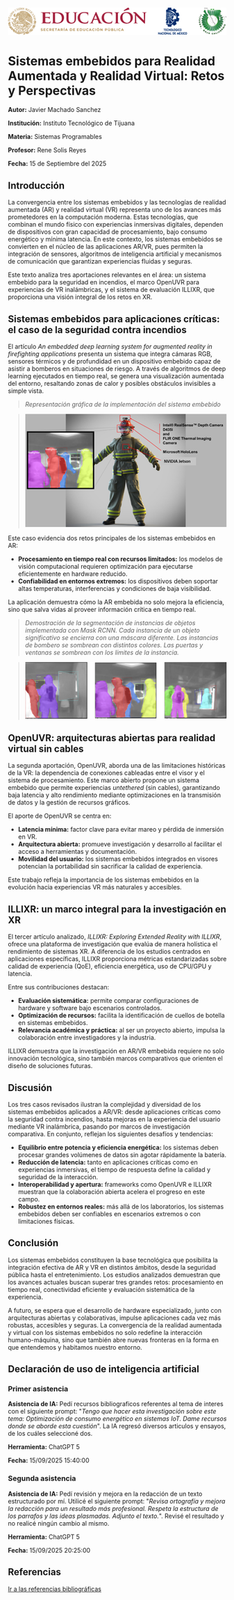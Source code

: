 ![ITT Wallpaper](recursos/wallpaper_itt.png)
# Sistemas embebidos para Realidad Aumentada y Realidad Virtual: Retos y Perspectivas
**Autor:** Javier Machado Sanchez
  
**Institución:** Instituto Tecnológico de Tijuana
  
**Materia:** Sistemas Programables
  
**Profesor:** Rene Solis Reyes
  
**Fecha:** 15 de Septiembre del 2025
## Introducción
La convergencia entre los sistemas embebidos y las tecnologías de realidad aumentada (AR) y realidad virtual (VR) representa uno de los avances más prometedores en la computación moderna. Estas tecnologías, que combinan el mundo físico con experiencias inmersivas digitales, dependen de dispositivos con gran capacidad de procesamiento, bajo consumo energético y mínima latencia. En este contexto, los sistemas embebidos se convierten en el núcleo de las aplicaciones AR/VR, pues permiten la integración de sensores, algoritmos de inteligencia artificial y mecanismos de comunicación que garantizan experiencias fluidas y seguras.

Este texto analiza tres aportaciones relevantes en el área: un sistema embebido para la seguridad en incendios, el marco OpenUVR para experiencias de VR inalámbricas, y el sistema de evaluación ILLIXR, que proporciona una visión integral de los retos en XR.
## Sistemas embebidos para aplicaciones críticas: el caso de la seguridad contra incendios
El artículo *An embedded deep learning system for augmented reality in firefighting applications* presenta un sistema que integra cámaras RGB, sensores térmicos y de profundidad en un dispositivo embebido capaz de asistir a bomberos en situaciones de riesgo. A través de algoritmos de deep learning ejecutados en tiempo real, se genera una visualización aumentada del entorno, resaltando zonas de calor y posibles obstáculos invisibles a simple vista.
> *Representación gráfica de la implementación del sistema embebido*
  
> ![Embedded system deployment](recursos/embedded-system-deployment.PNG)
  
Este caso evidencia dos retos principales de los sistemas embebidos en AR:
- **Procesamiento en tiempo real con recursos limitados:** los modelos de visión computacional requieren optimización para ejecutarse eficientemente en hardware reducido.
- **Confiabilidad en entornos extremos:** los dispositivos deben soportar altas temperaturas, interferencias y condiciones de baja visibilidad.
  
La aplicación demuestra cómo la AR embebida no solo mejora la eficiencia, sino que salva vidas al proveer información crítica en tiempo real.

> *Demostración de la segmentación de instancias de objetos implementada con Mask RCNN. Cada instancia de un objeto significativo se encierra con una máscara diferente. Las instancias de bombero se sombrean con distintos colores. Las puertas y ventanas se sombrean con los límites de la instancia.*
  
>  ![RCNN mask segmentation](recursos/RCNN-mask-segmentation.PNG)
## OpenUVR: arquitecturas abiertas para realidad virtual sin cables
La segunda aportación, OpenUVR, aborda una de las limitaciones históricas de la VR: la dependencia de conexiones cableadas entre el visor y el sistema de procesamiento. Este marco abierto propone un sistema embebido que permite experiencias *untethered* (sin cables), garantizando baja latencia y alto rendimiento mediante optimizaciones en la transmisión de datos y la gestión de recursos gráficos.
  
El aporte de OpenUVR se centra en:
- **Latencia mínima:** factor clave para evitar mareo y pérdida de inmersión en VR.
- **Arquitectura abierta:** promueve investigación y desarrollo al facilitar el acceso a herramientas y documentación.
- **Movilidad del usuario:** los sistemas embebidos integrados en visores potencian la portabilidad sin sacrificar la calidad de experiencia.
  
Este trabajo refleja la importancia de los sistemas embebidos en la evolución hacia experiencias VR más naturales y accesibles.
## ILLIXR: un marco integral para la investigación en XR
El tercer artículo analizado, *ILLIXR: Exploring Extended Reality with ILLIXR*, ofrece una plataforma de investigación que evalúa de manera holística el rendimiento de sistemas XR. A diferencia de los estudios centrados en aplicaciones específicas, ILLIXR proporciona métricas estandarizadas sobre calidad de experiencia (QoE), eficiencia energética, uso de CPU/GPU y latencia.

Entre sus contribuciones destacan:
- **Evaluación sistemática:** permite comparar configuraciones de hardware y software bajo escenarios controlados.
- **Optimización de recursos:** facilita la identificación de cuellos de botella en sistemas embebidos.
- **Relevancia académica y práctica:** al ser un proyecto abierto, impulsa la colaboración entre investigadores y la industria.
  
ILLIXR demuestra que la investigación en AR/VR embebida requiere no solo innovación tecnológica, sino también marcos comparativos que orienten el diseño de soluciones futuras.
## Discusión
Los tres casos revisados ilustran la complejidad y diversidad de los sistemas embebidos aplicados a AR/VR: desde aplicaciones críticas como la seguridad contra incendios, hasta mejoras en la experiencia del usuario mediante VR inalámbrica, pasando por marcos de investigación comparativa. En conjunto, reflejan los siguientes desafíos y tendencias:
- **Equilibrio entre potencia y eficiencia energética:** los sistemas deben procesar grandes volúmenes de datos sin agotar rápidamente la batería.
- **Reducción de latencia:** tanto en aplicaciones críticas como en experiencias inmersivas, el tiempo de respuesta define la calidad y seguridad de la interacción.
- **Interoperabilidad y apertura:** frameworks como OpenUVR e ILLIXR muestran que la colaboración abierta acelera el progreso en este campo.
- **Robustez en entornos reales:** más allá de los laboratorios, los sistemas embebidos deben ser confiables en escenarios extremos o con limitaciones físicas.
## Conclusión
Los sistemas embebidos constituyen la base tecnológica que posibilita la integración efectiva de AR y VR en distintos ámbitos, desde la seguridad pública hasta el entretenimiento. Los estudios analizados demuestran que los avances actuales buscan superar tres grandes retos: procesamiento en tiempo real, conectividad eficiente y evaluación sistemática de la experiencia.

A futuro, se espera que el desarrollo de hardware especializado, junto con arquitecturas abiertas y colaborativas, impulse aplicaciones cada vez más robustas, accesibles y seguras. La convergencia de la realidad aumentada y virtual con los sistemas embebidos no solo redefine la interacción humano-máquina, sino que también abre nuevas fronteras en la forma en que entendemos y habitamos nuestro entorno.
## Declaración de uso de inteligencia artificial
### Primer asistencia
**Asistencia de IA:** Pedí recursos bibliograficos referentes al tema de interes con el siguiente prompt: "*Tengo que hacer esta investigación sobre este tema: Optimización de consumo energético en sistemas IoT. Dame recursos donde se aborde esta cuestión*". La IA regresó diversos articulos y ensayos, de los cuáles seleccioné dos.
  
**Herramienta:** ChatGPT 5
  
**Fecha:** 15/09/2025 15:40:00
### Segunda asistencia
**Asistencia de IA:** Pedí revisión y mejora en la redacción de un texto estructurado por mí. Utilicé el siguiente prompt: "*Revisa ortografía y mejora la redacción para un resultado más profesional. Respeta la estructura de los parrafos y las ideas plasmadas. Adjunto el texto.*". Revisé el resultado y no realicé ningún cambio al mismo.

**Herramienta:** ChatGPT 5
  
**Fecha:** 15/09/2025 20:25:00

## Referencias
[Ir a las referencias bibliográficas](referencias.md)
